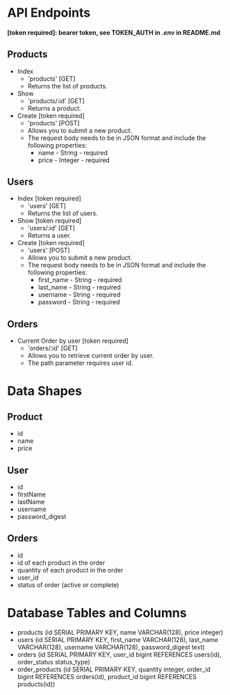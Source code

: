 # API Endpoints
#### [token required]: bearer token, see TOKEN_AUTH in *.env* in README.md
## Products
- Index
    - 'products' [GET]
    - Returns the list of products.
- Show
    - 'products/:id' [GET]
    - Returns a product.
- Create [token required]
    - 'products' [POST]
    - Allows you to submit a new product.
    - The request body needs to be in JSON format and include the following properties:
        - name - String - required
        - price - Integer - required

## Users
- Index [token required]
    - 'users' [GET]
    - Returns the list of users.
- Show [token required]
    - 'users/:id' [GET]
    - Returns a user.
- Create [token required]
    - 'users' [POST]
    - Allows you to submit a new product.
    - The request body needs to be in JSON format and include the following properties:
        - first_name - String - required
        - last_name - String - required
        - username - String - required
        - password - String - required

## Orders
- Current Order by user [token required]
    - 'orders/:id' [GET]
    - Allows you to retrieve current order by user.
    - The path parameter requires user id.

# Data Shapes
## Product
- id
- name
- price

## User
- id
- firstName
- lastName
- username
- password_digest

## Orders
- id
- id of each product in the order
- quantity of each product in the order
- user_id
- status of order (active or complete)

# Database Tables and Columns
- products (id SERIAL PRIMARY KEY, name VARCHAR(128), price integer)
- users (id SERIAL PRIMARY KEY, first_name VARCHAR(128), last_name VARCHAR(128), username VARCHAR(128), password_digest text)
- orders (id SERIAL PRIMARY KEY, user_id bigint REFERENCES users(id), order_status status_type)
- order_products (id SERIAL PRIMARY KEY, quantity integer, order_id bigint REFERENCES orders(id), product_id bigint REFERENCES products(id))